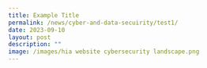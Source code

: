 ```yaml
---
title: Example Title
permalink: /news/cyber-and-data-secuirity/test1/
date: 2023-09-10
layout: post
description: ""
image: /images/hia website cybersecurity landscape.png
---
```

